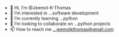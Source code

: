 - 👋 Hi, I’m @Jeemol-K-Thomas
- 👀 I’m interested in ...software development
- 🌱 I’m currently learning ...python
- 💞️ I’m looking to collaborate on ...python projects
- 📫 How to reach me ...jeemolkthomas@gmail.com

<!---
Jeemol-K-Thomas/Jeemol-K-Thomas is a ✨ special ✨ repository because its `README.md` (this file) appears on your GitHub profile.
You can click the Preview link to take a look at your changes.
--->
